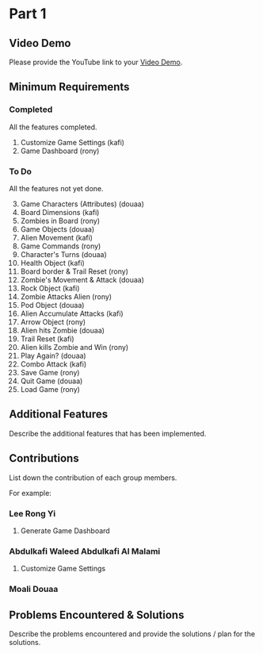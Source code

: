 # Part 1

## Video Demo

Please provide the YouTube link to your [Video Demo](https://youtube.com).

## Minimum Requirements

### Completed

All the features completed.

1. Customize Game Settings (kafi)
2. Game Dashboard (rony)

### To Do

All the features not yet done.

3. Game Characters (Attributes) (douaa)
4. Board Dimensions (kafi)
5. Zombies in Board (rony)
6. Game Objects (douaa)
7. Alien Movement (kafi)
8. Game Commands (rony)
9. Character's Turns (douaa)
10. Health Object (kafi)
11. Board border & Trail Reset (rony)
12. Zombie's Movement & Attack (douaa)
13. Rock Object (kafi)
14. Zombie Attacks Alien (rony)
15. Pod Object (douaa)
16. Alien Accumulate Attacks (kafi)
17. Arrow Object (rony)
18. Alien hits Zombie (douaa)
19. Trail Reset (kafi)
20. Alien kills Zombie and Win (rony)
21. Play Again? (douaa)
22. Combo Attack (kafi)
23. Save Game (rony)
24. Quit Game (douaa)
25. Load Game (rony)

## Additional Features

Describe the additional features that has been implemented.

## Contributions

List down the contribution of each group members.

For example:

### Lee Rong Yi

1. Generate Game Dashboard

### Abdulkafi Waleed Abdulkafi Al Malami

1. Customize Game Settings

### Moali Douaa

## Problems Encountered & Solutions

Describe the problems encountered and provide the solutions / plan for the solutions.

